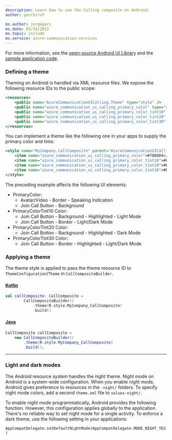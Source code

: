 ```yaml
---
description: Learn how to use the Calling composite on Android.
author: garchiro7

ms.author: jorgegarc
ms.date: 05/24/2022
ms.topic: include
ms.service: azure-communication-services
---
```


For more information, see the [open-source Android UI Library](https://github.com/Azure/communication-ui-library-android) and the [sample application code](https://github.com/Azure-Samples/communication-services-android-quickstarts/tree/main/ui-calling).

### Defining a theme

Theming on Android is handled via XML resource files. We expose the following resource IDs to the public scope:

```XML
<resources>
    <public name="AzureCommunicationUICalling.Theme" type="style" />
    <public name="azure_communication_ui_calling_primary_color" type="attr" />
    <public name="azure_communication_ui_calling_primary_color_tint10" type="attr" />
    <public name="azure_communication_ui_calling_primary_color_tint20" type="attr" />
    <public name="azure_communication_ui_calling_primary_color_tint30" type="attr" />
</resources>
```

You can implement a theme like the following one in your apps to supply the primary color and tints:

```XML
<style name="MyCompany.CallComposite" parent="AzureCommunicationUICalling.Theme">
    <item name="azure_communication_ui_calling_primary_color">#7800D4</item>
    <item name="azure_communication_ui_calling_primary_color_tint10">#882BD8</item>
    <item name="azure_communication_ui_calling_primary_color_tint20">#E0C7F4</item>
    <item name="azure_communication_ui_calling_primary_color_tint30">#ECDEF9</item>
</style>
```

The preceding example affects the following UI elements:

- PrimaryColor:
  - Avatar/Video - Border - Speaking Indication
  - Join Call Button - Background
- PrimaryColorTint10 Color:
  - Join Call Button - Background - Highlighted - Light Mode
  - Join Call Button - Border - Light/Dark Mode
- PrimaryColorTint20 Color:
  - Join Call Button - Background - Highlighted - Dark Mode
- PrimaryColorTint30 Color:
  - Join Call Button - Border - Highlighted - Light/Dark Mode

### Applying a theme

The theme style is applied to pass the theme resource ID to `ThemeConfiguration`/`Theme` in `CallCompositeBuilder`.

#### [Kotlin](#tab/kotlin)

```kotlin
val callComposite: CallComposite =
        CallCompositeBuilder()
            .theme(R.style.MyCompany_CallComposite)
            .build()
```

#### [Java](#tab/java)

```java
CallComposite callComposite = 
    new CallCompositeBuilder()
        .theme(R.style.MyCompany_CallComposite)
        .build();
```

----

### Light and dark modes

The Android resource system handles the night theme. Night mode on Android is a system-wide configuration. When you enable night mode, Android gives preference to resources in the `-night/` folders. To specify night mode colors, add a second `theme.xml` file to `values-night/`.

To enable night mode programmatically, Android provides the following function. However, this configuration applies globally to the application. There's no reliable way to set night mode for a single activity. To enforce a dark theme, use the following setting in your applications:

`AppCompatDelegate.setDefaultNightMode(AppCompatDelegate.MODE_NIGHT_YES)`
